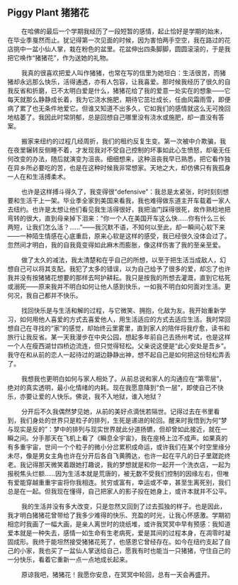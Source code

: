 ## Piggy Plant 猪猪花

&nbsp;&nbsp;&nbsp;&nbsp;&nbsp;&nbsp;&nbsp;&nbsp;在哈佛的最后一个学期我经历了一段短暂的感情，起止恰好是学期的始末，在毕业季戛然而止。犹记得第一次见面的时候，因为害怕两手空空，我在路过的花店挑中一盆小仙人掌，栽在粉色的盆里。花盆伸出四条脚脚，圆圆滚滚的，于是我把它唤作“猪猪花”，作为送她的礼物。

&nbsp;&nbsp;&nbsp;&nbsp;&nbsp;&nbsp;&nbsp;&nbsp;我真的很喜欢把爱人叫作猪猪，也常在写的信里为她坦白：生活很苦，而猪猪却永远那么快乐，活得通透，亦有人包容，让我喜爱。那时候我经历了很久的自我反省和折磨，已不太明白爱是什么，猪猪花给了我的爱意一处实在的想象——它每天就那么静静成长着，我为它浇水施肥，期待它茁壮成长，任由风霜雨雪，即便病了累了也无条件地爱它。但谁又知道不出多久，它如我们的感情就这么无可挽回地枯萎了。我因此时常阴郁，总是回想自己哪里没有浇水或施肥，却一直没有答案。

&nbsp;&nbsp;&nbsp;&nbsp;&nbsp;&nbsp;&nbsp;&nbsp;搬家来纽约的过程几经周折，我们的租约反复生变。第一次被中介欺骗，我在夜里辗转反侧睡不着，才发现我对不受自己控制的坏事如此心生愤怒，却毫无任何改变的办法，随后就演变为沮丧。细细想来，这种沮丧我早已熟悉，把它看作独在异乡所必要吃的苦，也是在这种时候我非常想家。天地之大，却仿佛只有我孤身一人在和生活搏柔术。

&nbsp;&nbsp;&nbsp;&nbsp;&nbsp;&nbsp;&nbsp;&nbsp;也许是这样搏斗得久了，我变得很“defensive”：我总是太紧张，时时刻刻想要和生活干上一架。毕业季全家到美国来看我，我也难得做东道主开车载着一家人去纽约。也许是太想让他们看见我生活得很好，我把油门踩得很死，故作熟稔地把弯转的很大，直到母亲掉下泪来：“你一个人在美国开车这么快……你有什么三长两短，让我们怎么活？……”——我沉默不语，不知何以至此，却一瞬间心软下来——一种陌生情感在心底重启，原来心软是这样的感受，我已经很久没体会过了。忽然间才明白，我的自我竟变得如此麻木而膨胀，像这样伤害了我的至亲至爱。

&nbsp;&nbsp;&nbsp;&nbsp;&nbsp;&nbsp;&nbsp;&nbsp;做了太久的减法，我太清楚和在乎自己的所想，以至于把生活当成敌人，幻想自己可以将其支配。我犯了太多的错误，以为自己给予了很多的爱，却忘了也许我并没有按猪猪花想要的那样去呵护耕耘。我只是按我的所想去灌溉，直到它枯死或溺死——原来我并不明白如何让他人感到快乐，一如我不明白如何面对生活。更何况，我自己都并不快乐。

&nbsp;&nbsp;&nbsp;&nbsp;&nbsp;&nbsp;&nbsp;&nbsp;找回快乐是与生活和解的过程，与它微笑、拥抱，化敌为友。我开始重新学习，如何用他人喜爱的方式去喜爱他人，用生活适应的方式去适应生活。我时常回想自己在寻找的“家”的感觉，却始终云里雾里，直到家人的陪伴将我疗愈，读书和旅行让我反省。某一天我漫步在中央公园，想起多年前自己去扬州考试，也是这样一个人在瘦西湖廿四桥边流连，但只觉得轻松。父亲说这便是“此心安处是吾乡”。我守在和从前的恋人一起待过的湖边静静出神，想不起自己是如何把这份轻松弄丢了。

&nbsp;&nbsp;&nbsp;&nbsp;&nbsp;&nbsp;&nbsp;&nbsp;我想我也更明白如何与家人相处了。从前总说和家人的沟通应在“第零层”，绝对的真实透明，最小化情绪的内耗。现在我愿意降到“负一层”，即使自己不快乐，亦要让爱的人快乐。佛说，我不入地狱，谁入地狱？

&nbsp;&nbsp;&nbsp;&nbsp;&nbsp;&nbsp;&nbsp;&nbsp;分开后不久我偶然梦见她，从前的美好点滴恍若隔世。记得过去在书里看到，我们身处的世界只是粒子的排列，生死是递进的轮回。醒来时我悟到为何“梦与现实是反的”：梦中的排列与现实世界就此分道扬镳，但却曾如此接近，就在一瞬之间。分手那天在飞机上看了《瞬息全宇宙》，我在座椅上泣不成声。如果真的有多重宇宙，世间一个个粒子的微小分岔累积成命运，或许我们在某个时空里缘分未尽，像是男女主角也许在分开后各自飞黄腾达，也许一起在平凡的日子里蹉跎终老。我记得那天微笑着跟她打趣说，我的梦想就是和你一起开一个洗衣店，一起为报税焦头烂额……因为生活本就是荒唐的，被无数不受我们控制的因缘左右，但唯有爱能穿越重重宇宙将你我相连。贫穷或富有，幸运或不幸，甚至生离死别，我们总是在一起。但我现在懂得，自己把家人的影子投在她身上，或许本就并不公平。

&nbsp;&nbsp;&nbsp;&nbsp;&nbsp;&nbsp;&nbsp;&nbsp;我的生活并没有多大改变，只是忽然又回到了过去孤独的样子。也是因此，我才明白猪猪花曾带给了我多少难得的快乐、充盈的时光，让我心怀感激。学期初相恋时我画了一幅大画，是亲人离世时的烧纸堆，或许我冥冥中早有预感：我知道爱本就是一种失去，感情一如生命有生老病死，爱是其间的过程本身，在凋零时凝固成形。我终于能坦然接受猪猪花死了，也感恩它曾经存在。如今在纽约支起了自己的小家，我也买了一盆仙人掌送给自己，愿我有时也能当一只猪猪，守住自己的一分快乐，看着它重新一点一点地成长起来。

&nbsp;&nbsp;&nbsp;&nbsp;&nbsp;&nbsp;&nbsp;&nbsp;原谅我吧，猪猪花！我愿你安息，在冥冥中轮回，总有一天会再盛开。